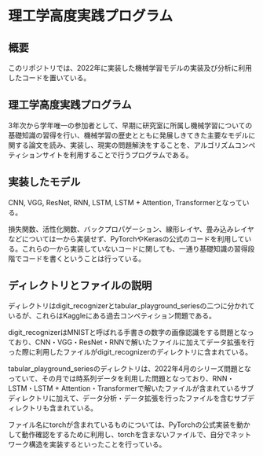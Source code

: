 # 理工学高度実践プログラム

## 概要
このリポジトリでは、2022年に実装した機械学習モデルの実装及び分析に利用したコードを置いている。

## 理工学高度実践プログラム
3年次から学年唯一の参加者として、早期に研究室に所属し機械学習についての基礎知識の習得を行い、機械学習の歴史とともに発展しきてきた主要なモデルに関する論文を読み、実装し、現実の問題解決をすることを、アルゴリズムコンペティションサイトを利用することで行うプログラムである。

## 実装したモデル
CNN, VGG, ResNet, RNN, LSTM, LSTM + Attention, Transformerとなっている。

損失関数、活性化関数、バックプロパゲーション、線形レイヤ、畳み込みレイヤなどについては一から実装せず、PyTorchやKerasの公式のコードを利用している。これらの一から実装していないコードに関しても、一通り基礎知識の習得段階でコードを書くということは行っている。

## ディレクトリとファイルの説明
ディレクトリはdigit_recognizerとtabular_playground_seriesの二つに分かれているが、これらはKaggleにある過去コンペティション問題である。

digit_recognizerはMNISTと呼ばれる手書きの数字の画像認識をする問題となっており、CNN・VGG・ResNet・RNNで解いたファイルに加えてデータ拡張を行った際に利用したファイルがdigit_recognizerのディレクトリに含まれている。

tabular_playground_seriesのディレクトリは、2022年4月のシリーズ問題となっていて、その月では時系列データを利用した問題となっており、RNN・LSTM・LSTM + Attention・Transformerで解いたファイルが含まれているサブディレクトリに加えて、データ分析・データ拡張を行ったファイルを含むサブディレクトリも含まれている。

ファイル名にtorchが含まれているものについては、PyTorchの公式実装を動かして動作確認をするために利用し、torchを含まないファイルで、自分でネットワーク構造を実装するといったことを行っている。

